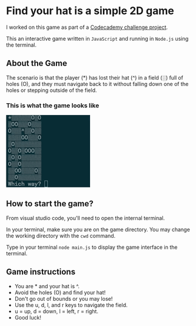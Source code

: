 # Find your hat is a simple 2D game
 I worked on this game as part of a [Codecademy challenge project](https://www.codecademy.com/paths/front-end-engineer-career-path/tracks/fecp-22-javascript-syntax-part-iii/modules/wdcp-22-find-your-hat/projects/find-your-hat). 
 
 This an interactive game written in `JavaScript` and running in `Node.js` using the terminal. 

## About the Game
The scenario is that the player (*) has lost their hat (^) in a field (░) full of holes (O), and they must navigate back to it without falling down one of the holes or stepping outside of the field.

### This is what the game looks like

![Game Demo](/Resources/find-your-hat-demo.gif)

## How to start the game?

From visual studio code, you'll need to open the internal terminal. 

In your terminal, make sure you are on the game directory. You may change the working directory with the `cwd` command. 

Type in your terminal `node main.js` to display the game interface in the terminal.

## Game instructions
 
- You are * and your hat is ^.
- Avoid the holes (O) and find your hat!
- Don't go out of bounds or you may lose!
- Use the u, d, l, and r keys to navigate the field.
- u = up, d = down, l = left, r = right.
- Good luck!